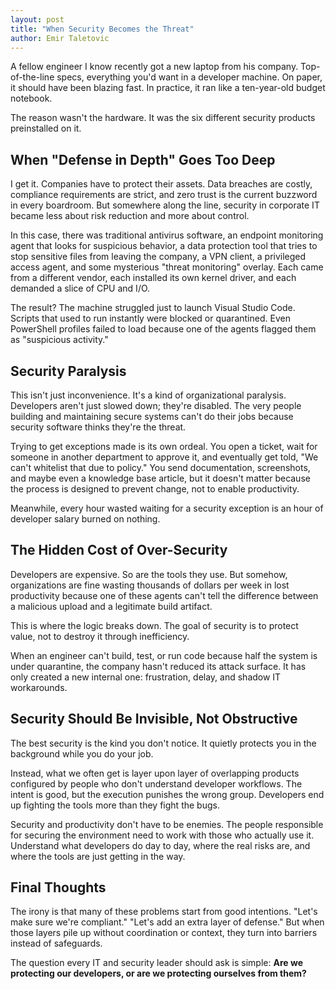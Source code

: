 ```yaml
---
layout: post
title: "When Security Becomes the Threat"
author: Emir Taletovic
---
```


A fellow engineer I know recently got a new laptop from his company. Top-of-the-line specs, everything you'd want in a developer machine. On paper, it should have been blazing fast. In practice, it ran like a ten-year-old budget notebook.

The reason wasn't the hardware. It was the six different security products preinstalled on it.

## When "Defense in Depth" Goes Too Deep

I get it. Companies have to protect their assets. Data breaches are costly, compliance requirements are strict, and zero trust is the current buzzword in every boardroom. But somewhere along the line, security in corporate IT became less about risk reduction and more about control.

In this case, there was traditional antivirus software, an endpoint monitoring agent that looks for suspicious behavior, a data protection tool that tries to stop sensitive files from leaving the company, a VPN client, a privileged access agent, and some mysterious "threat monitoring" overlay. Each came from a different vendor, each installed its own kernel driver, and each demanded a slice of CPU and I/O.

The result? The machine struggled just to launch Visual Studio Code. Scripts that used to run instantly were blocked or quarantined. Even PowerShell profiles failed to load because one of the agents flagged them as "suspicious activity."

## Security Paralysis

This isn't just inconvenience. It's a kind of organizational paralysis. Developers aren't just slowed down; they're disabled. The very people building and maintaining secure systems can't do their jobs because security software thinks they're the threat.

Trying to get exceptions made is its own ordeal. You open a ticket, wait for someone in another department to approve it, and eventually get told, "We can't whitelist that due to policy." You send documentation, screenshots, and maybe even a knowledge base article, but it doesn't matter because the process is designed to prevent change, not to enable productivity.

Meanwhile, every hour wasted waiting for a security exception is an hour of developer salary burned on nothing.

## The Hidden Cost of Over-Security

Developers are expensive. So are the tools they use. But somehow, organizations are fine wasting thousands of dollars per week in lost productivity because one of these agents can't tell the difference between a malicious upload and a legitimate build artifact.

This is where the logic breaks down. The goal of security is to protect value, not to destroy it through inefficiency.

When an engineer can't build, test, or run code because half the system is under quarantine, the company hasn't reduced its attack surface. It has only created a new internal one: frustration, delay, and shadow IT workarounds.

## Security Should Be Invisible, Not Obstructive

The best security is the kind you don't notice. It quietly protects you in the background while you do your job.

Instead, what we often get is layer upon layer of overlapping products configured by people who don't understand developer workflows. The intent is good, but the execution punishes the wrong group. Developers end up fighting the tools more than they fight the bugs.

Security and productivity don't have to be enemies. The people responsible for securing the environment need to work with those who actually use it. Understand what developers do day to day, where the real risks are, and where the tools are just getting in the way.

## Final Thoughts

The irony is that many of these problems start from good intentions. "Let's make sure we're compliant." "Let's add an extra layer of defense." But when those layers pile up without coordination or context, they turn into barriers instead of safeguards.

The question every IT and security leader should ask is simple:
**Are we protecting our developers, or are we protecting ourselves from them?**